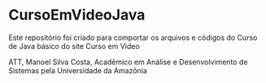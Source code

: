 #  CursoEmVideoJava
Este repositório foi criado para comportar os arquivos e códigos do Curso de Java básico do site Curso em Video


ATT,
Manoel Silva Costa, Acadêmico em Análise e Desenvolvimento de Sistemas pela Universidade da Amazônia
